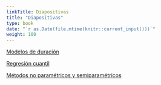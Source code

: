 ```yaml
---
linkTitle: Diapositivas
title: "Diapositivas"
type: book
date: "`r as.Date(file.mtime(knitr::current_input()))`"
weight: 100
---
```


[Modelos de duración](/diapositivas/duracion.html)


[Regresión cuantil](/diapositivas/cuantil.html)

[Métodos no paramétricos y semiparamétricos](/diapositivas/no_parametricos.html)

